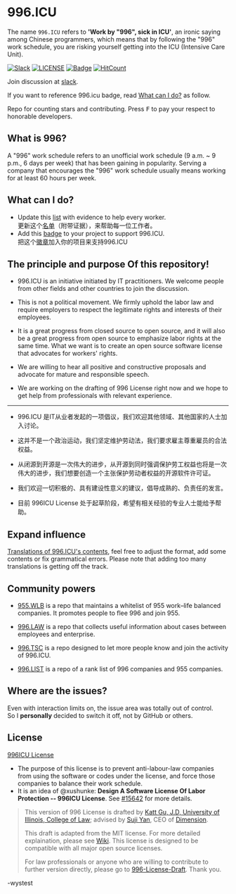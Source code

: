 996.ICU
=======
The name `996.ICU` refers to **'Work by "996", sick in ICU'**, an ironic saying among Chinese programmers, which means that by following the "996" work schedule, you are risking yourself getting into the ICU (Intensive Care Unit).

[![Slack](https://img.shields.io/badge/slack-996ICU-%23de335e.svg)](https://join.slack.com/t/996icu/shared_invite/enQtNTc5MTU4MDkxOTA1LTJlYWVmMGQxOWNjZDA2NzdkMzQ3MjkzYmFlYTAxMTczZGQ0NmQ5ZWY5MTVjODQ4MWFkZGRhMmRmY2UwZGUyOTQ)
[![LICENSE](https://img.shields.io/badge/license-NPL%20(The%20996%20Prohibited%20License)-blue.svg)](https://github.com/996icu/996.ICU/blob/master/LICENSE)
[![Badge](https://img.shields.io/badge/link-996.icu-red.svg)](https://996.icu/#/zh_CN)
[![HitCount](http://hits.dwyl.io/996icu/996.ICU.svg)](http://hits.dwyl.io/996icu/996.ICU)

Join discussion at [slack](https://join.slack.com/t/996icu/shared_invite/enQtNTc5MTU4MDkxOTA1LTJlYWVmMGQxOWNjZDA2NzdkMzQ3MjkzYmFlYTAxMTczZGQ0NmQ5ZWY5MTVjODQ4MWFkZGRhMmRmY2UwZGUyOTQ).

If you want to reference 996.icu badge, read [What can I do?](#what-can-i-do) as follow.

Repo for counting stars and contributing. Press <kbd>F</kbd> to pay your respect to honorable developers.

What is 996?
---
A "996" work schedule refers to an unofficial work schedule (9 a.m. ~ 9 p.m., 6 days per week) that has been gaining in popularity. Serving a company that encourages the "996" work schedule usually means working for at least 60 hours per week.

What can I do?
---

- Update this [list](blacklist/blacklist.md) with evidence to help every worker.  
更新这个[名单](blacklist/blacklist.md)（附带证据），来帮助每一位工作者。
- Add this [badge](externals/instruction.md) to your project to support 996.ICU.  
把这个[徽章](externals/instruction.md)加入你的项目来支持996.ICU


The principle and purpose Of this repository!
---
* 996.ICU is an initiative initiated by IT practitioners. We welcome people from other fields and other countries to join the discussion.

* This is not a political movement. We firmly uphold the labor law and require employers to respect the legitimate rights and interests of their employees.
  
* It is a great progress from closed source to open source, and it will also be a great progress from open source to emphasize labor rights at the same time. What we want is to create an open source software license that advocates for workers' rights.

* We are willing to hear all positive and constructive proposals and advocate for mature and responsible speech.

* We are working on the drafting of 996 License right now and we hope to get help from professionals with relevant experience.

*****

* 996.ICU 是IT从业者发起的一项倡议，我们欢迎其他领域、其他国家的人士加入讨论。

* 这并不是一个政治运动，我们坚定维护劳动法，我们要求雇主尊重雇员的合法权益。

* 从闭源到开源是一次伟大的进步，从开源到同时强调保护劳工权益也将是一次伟大的进步，我们想要创造一个主张保护劳动者权益的开源软件许可证。

* 我们欢迎一切积极的、具有建设性意义的建议，倡导成熟的、负责任的发言。

* 目前 996ICU License 处于起草阶段，希望有相关经验的专业人士能给予帮助。

Expand influence
---
[Translations of 996.ICU's contents](i18n/i18n.md), feel free to adjust the format, add some contents or fix grammatical errors. Please note that adding too many translations is getting off the track.

Community powers
---

 - [955.WLB](https://github.com/formulahendry/955.WLB) is a repo that maintains a whitelist of 955 work–life balanced companies. It promotes people to flee 996 and join 955.

 - [996.LAW](https://github.com/Y1ran/996.Law) is a repo that collects useful information about cases between employees and enterprise.

 - [996.TSC](https://github.com/lxlxw/996.TSC) is a repo designed to let more people know and join the activity of 996.ICU.

 - [996.LIST](https://github.com/fengT-T/996_list) is a repo of a rank list of 996 companies and 955 companies.

Where are the issues?
---
Even with interaction limits on, the issue area was totally out of control.  
So I **personally** decided to switch it off, not by GitHub or others.

License
---
[996ICU License](LICENSE)  

 - The purpose of this license is to prevent anti-labour-law companies from using the software or codes under the license, and force those companies to balance their work schedule.
 - It is an idea of @xushunke: **Design A Software License Of Labor Protection -- 996ICU License**. See [#15642](https://github.com/996icu/996.ICU/pull/15642) for more details.  
> This version of 996 License is drafted by [Katt Gu, J.D, University of Illinois, College of Law](https://scholar.google.com.sg/citations?user=PTcpQwcAAAAJ&hl=en&oi=ao); advised by [Suji Yan](https://www.linkedin.com/in/tedkoyan/), CEO of [Dimension](https://www.dimension.im).
> 
> This draft is adapted from the MIT license. For more detailed explaination, please see [Wiki](https://github.com/kattgu7/996-License-Draft/wiki). This license is designed to be compatible with all major open source licenses.
> 
> For law professionals or anyone who are willing to contribute to further version directly, please go to [996-License-Draft](https://github.com/kattgu7/996-License-Draft). Thank you.

-wystest

